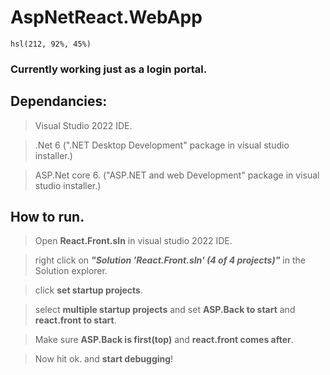  # AspNetReact.WebApp
`hsl(212, 92%, 45%)`
### Currently working just as a login portal.

## Dependancies:

>Visual Studio 2022 IDE.

>.Net 6 (".NET Desktop Development" package in visual studio installer.)

>ASP.Net core 6. ("ASP.NET and web Development" package in visual studio installer.)


## How to run.
>Open **React.Front.sln** in visual studio 2022 IDE.

>right click on ***"Solution 'React.Front.sln' (4 of 4 projects)"*** in the Solution explorer.

>click **set startup projects**. 

>select **multiple startup projects** and set **ASP.Back to start** and **react.front to start**.

>Make sure **ASP.Back is first(top)** and **react.front comes after**. 

>Now hit ok. and ****start debugging****! 



